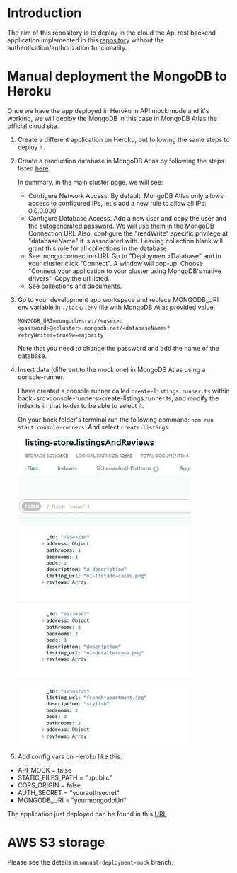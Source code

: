 # Introduction
The aim of this repository is to deploy in the cloud the Api rest backend application implemented in this [repository](https://github.com/monicacrespo/bootcamp-backend-student-rest-api-rentals) without the authentication/authorization funcionality. 


# Manual deployment the MongoDB to Heroku
Once we have the app deployed in Heroku in API mock mode and it's working, we will deploy the MongoDB in this case in MongoDB Atlas the official cloud site.

1. Create a different application on Heroku, but following the same steps to deploy it.
2. Create a production database in MongoDB Atlas by following the steps listed [here](https://github.com/Lemoncode/bootcamp-backend/tree/main/00-stack-documental/05-cloud/02-deploy/03-mongo-deploy).

    In summary, in the main cluster page, we will see:

    * Configure Network Access. By default, MongoDB Atlas only allows access to configured IPs, let's add a new rule to allow all IPs: 0.0.0.0./0
    * Configure Database Access. Add a new user and copy the user and the autogenerated password. We will use them in the MongoDB Connection URI. Also, configure the "readWrite" specific privilege at "databaseName" it is associated with. Leaving collection blank will grant this role for all collections in the database.
    * See mongo connection URI. Go to "Deployment>Database" and in your cluster click "Connect". A window will pop-up. Choose "Connect your application to your cluster using MongoDB's native drivers". Copy the url listed.
    * See collections and documents.

3. Go to your development app workspace and replace MONGODB_URI env variable in `./back/.env` file with MongoDB Atlas provided value.
    ```
    MONGODB_URI=mongodb+srv://<user>:<password>@<cluster>.mongodb.net/<databaseName>?retryWrites=true&w=majority
    ```
    Note that you need to change the password and add the name of the database.

4. Insert data (different to the mock one) in MongoDB Atlas using a console-runner.

    I have created a console runner called `create-listings.runner.ts` within back>src>console-runners>create-listings.runner.ts, and modify the index.ts in that folder to be able to select it.

    On your back folder's terminal run the following command: `npm run start:console-runners`. And select `create-listings`. 

    ![MongoAtlasCollection](readme-resources/MongoAtlas_Listing-Store_Collection.JPG) 

5. Add config vars on Heroku like this:
  - API_MOCK = false
  - STATIC_FILES_PATH = "./public"
  - CORS_ORIGIN = false
  - AUTH_SECRET = "yourauthsecret"
  - MONGODB_URI = "yourmongodbUri"

  The application just deployed can be found in this [URL](https://rental-manual-deployment-mongo.herokuapp.com/api/listingsAndReviews)

  # AWS S3 storage
  Please see the details in `manual-deployment-mock` branch.